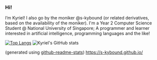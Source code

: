 ### Hi!

I’m Kyriel! I also go by the moniker @s-kybound (or related derivatives, based on the availability of the moniker). I'm a Year 2 Computer Science Student @ National University of Singapore; A programmer and learner interested in artificial intelligence, programming languages and the like!

[![Top Langs](https://github-readme-stats.vercel.app/api/top-langs/?username=s-kybound)](https://github.com/anuraghazra/github-readme-stats)
![Kyriel's GitHub stats](https://github-readme-stats.vercel.app/api?username=s-kybound&count_private=true&theme=transparent)

(generated using [github-readme-stats](https://github.com/anuraghazra/github-readme-stats))
https://s-kybound.github.io/

<!---
### Donations

Don't deserve them yet
--->
<!---
s-kybound/s-kybound is a ✨ special ✨ repository because its `README.md` (this file) appears on your GitHub profile.
You can click the Preview link to take a look at your changes.
--->
